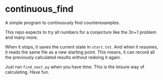 # continuous_find
A simple program to continuously find counterexamples.

This repo expects to try all numbers for a conjecture like the 3n+1 problem and many more.

When it stops, it saves the current state in `start.txt`.
And when it resumes, it reads the same file as a new starting point.
This means, it can record all the previously calculated results without redoing it again.

Just run `find_next.py` when you have time. This is the leisure way of calculating.
Have fun.
